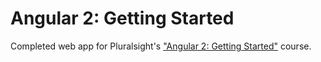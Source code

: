# Angular 2: Getting Started
Completed web app for Pluralsight's ["Angular 2: Getting Started"](https://www.pluralsight.com/courses/angular-2-getting-started) course.
